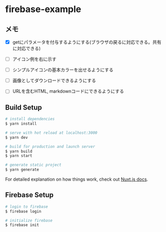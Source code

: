 # firebase-example

## メモ
- [x] getにパラメータを付与するようにする(ブラウザの戻るに対応できる。共有に対応できる)
- [ ] アイコン例を右に示す
- [ ] シンプルアイコンの基本カラーを出せるようにする
- [ ] 画像としてダウンロードできるようにする
- [ ] URLを含むHTML, markdownコードにできるようにする


## Build Setup

``` bash
# install dependencies
$ yarn install

# serve with hot reload at localhost:3000
$ yarn dev

# build for production and launch server
$ yarn build
$ yarn start

# generate static project
$ yarn generate
```

For detailed explanation on how things work, check out [Nuxt.js docs](https://nuxtjs.org).

## Firebase Setup

```bash
# login to firebase
$ firebase login

# initialize firebase
$ firebase init
```